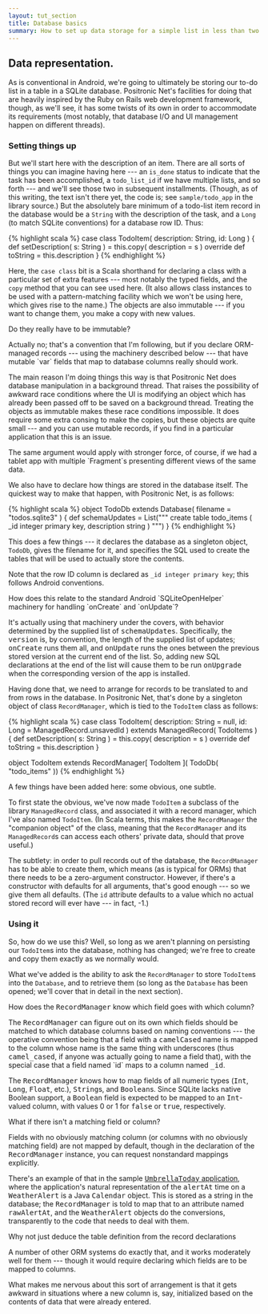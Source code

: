 ```yaml
---
layout: tut_section
title: Database basics
summary: How to set up data storage for a simple list in less than two dozen lines of code
---
```

## Data representation.

As is conventional in Android, we're going to ultimately be storing
our to-do list in a table in a SQLite database.  Positronic Net's
facilities for doing that are heavily inspired by the Ruby on Rails
web development framework, though, as we'll see, it has some twists
of its own in order to accommodate its requirements (most notably,
that database I/O and UI management happen on different threads).

### Setting things up

But we'll start here with the description of an item.  There are all
sorts of things you can imagine having here --- an `is_done` status to
indicate that the task has been accomplished, a `todo_list_id` if we
have multiple lists, and so forth --- and we'll see those two in
subsequent installments.  (Though, as of this writing, the text isn't
there yet, the code is; see `sample/todo_app` in the library source.)
But the absolutely bare minimum of a todo-list item record in the
database would be a `String` with the description of the task, and a
`Long` (to match SQLite conventions) for a database row ID.  Thus:

{% highlight scala %}
case class TodoItem( description: String, id: Long )
{
  def setDescription( s: String ) = this.copy( description = s )
  override def toString = this.description
}
{% endhighlight %}

Here, the `case class` bit is a Scala shorthand for declaring a class
with a particular set of extra features --- most notably the typed
fields, and the `copy` method that you can see used here.  (It also
allows class instances to be used with a pattern-matching facility
which we won't be using here, which gives rise to the name.)   The
objects are also immutable --- if you want to change them, you make a
copy with new values.

<div class="qanote">
 <a class="question">Do they really have to be immutable?</a>
 <div class="answer">

   <p>Actually no; that's a convention that I'm following, but if
   you declare ORM-managed records --- using the machinery described
   below --- that have mutable `var` fields that map to database
   columns really should work.</p>

   <p>The main reason I'm doing things this way is that Positronic Net
   does database manipulation in a background thread.  That raises
   the possibility of awkward race conditions where the UI is modifying
   an object which has already been passed off to be saved on a background
   thread.  Treating the objects as immutable makes these race conditions
   impossible.  It does require some extra consing to make the copies,
   but these objects are quite small --- and you can use mutable records,
   if you find in a particular application that this is an issue.</p>

   <p>The same argument would apply with stronger force, of course, if we
   had a tablet app with multiple `Fragment`s presenting different views
   of the same data.</p>

 </div>
</div>

We also have to declare how things are stored in the database itself.
The quickest way to make that happen, with Positronic Net, is as follows:

{% highlight scala %}
object TodoDb extends Database( filename = "todos.sqlite3" ) 
{
  def schemaUpdates =
    List(""" create table todo_items (
               _id integer primary key,
               description string
             )
         """)
}
{% endhighlight %}

This does a few things --- it declares the database as a singleton
object, `TodoDb`, gives the filename for it, and specifies the SQL
used to create the tables that will be used to actually store the
contents.  

Note that the row ID column is declared as `_id integer primary key`;
this follows Android conventions.

<div class="qanote">
 <a class="question">How does this relate to the standard Android
   `SQLiteOpenHelper` machinery for handling `onCreate` and `onUpdate`?</a>
 <div class="answer">

  <p>It's actually using that machinery under the covers, with
  behavior determined by the supplied list of <tt>schemaUpdates</tt>.
  Specifically, the <tt>version</tt> is, by convention, the length
  of the supplied list of updates; <tt>onCreate</tt> runs them all,
  and <tt>onUpdate</tt> runs the ones between the previous stored
  version at the current end of the list.  So, adding new
  SQL declarations at the end of the list will cause them to
  be run <tt>onUpgrade</tt> when the corresponding version of the app
  is installed.</p>

 </div>
</div>

Having done that, we need to arrange for records to be translated to
and from rows in the database.  In Positronic Net, that's done by a
singleton object of class `RecordManager`, which is tied to the
`TodoItem` class as follows:

{% highlight scala %}
case class TodoItem( description: String = null, 
                     id: Long            = ManagedRecord.unsavedId )
  extends ManagedRecord( TodoItems )
{
  def setDescription( s: String ) = this.copy( description = s )
  override def toString = this.description
}

object TodoItem extends RecordManager[ TodoItem ]( TodoDb( "todo_items" ))
{% endhighlight %}

A few things have been added here:  some obvious, one subtle.

To first state the obvious, we've now made `TodoItem` a subclass of
the library `ManagedRecord` class, and associated it with a
record manager, which I've also named `TodoItem`.  (In Scala terms,
this makes the `RecordManager` the "companion object" of the class,
meaning that the `RecordManager` and its `ManagedRecord`s can
access each others' private data, should that prove useful.)

The subtlety:  in order to pull records out of the database,
the `RecordManager` has to be able to create them, which means (as
is typical for ORMs) that there needs to be a zero-argument
constructor.  However, if there's a constructor with defaults for
all arguments, that's good enough --- so we give them all defaults.
(The `id` attribute defaults to a value which no actual stored 
record will ever have --- in fact, -1.)

### Using it

So, how do we use this?  Well, so long as we aren't planning on
persisting our `TodoItem`s into the database, nothing has changed;
we're free to create and copy them exactly as we normally would.

What we've added is the ability to ask the `RecordManager` to store
`TodoItem`s into the `Database`, and to retrieve them (so long as the
`Database` has been opened; we'll cover that in detail in the next
section).  

<div class="qanote">
  <a class="question">How does the <tt>RecordManager</tt> know which
                      field goes with which column?</a>
  <div class="answer">
   <p>
    The <tt>RecordManager</tt> can figure out on its own which fields should be
    matched to which database columns based on naming conventions --- the
    operative convention being that a field with a <tt>camelCased</tt> name is
    mapped to the column whose name is the same thing with underscores
    (thus <tt>camel_cased</tt>, if anyone was actually going to name a field
    that), with the special case that a field named `id` maps to a
    column named <tt>_id</tt>.
   </p>

   <p>
    The <tt>RecordManager</tt> knows how to map fields of all numeric types
    (<tt>Int</tt>, <tt>Long</tt>, <tt>Float</tt>, etc.), <tt>String</tt>s, and <tt>Boolean</tt>s.  Since
    SQLite lacks native Boolean support, a <tt>Boolean</tt> field is expected
    to be mapped to an <tt>Int</tt>-valued column, with values 0 or 1 for 
    <tt>false</tt> or <tt>true</tt>, respectively.
   </p>
  </div>
</div>

<div class="qanote">
  <a class="question">What if there isn't a matching field or column?</a>
  <div class="answer">

   <p>Fields with no obviously matching column (or columns with no obviously
   matching field) are not mapped by default, though in the declaration of
   the <tt>RecordManager</tt> instance, you can request nonstandard mappings
   explicitly.</p>
   
   <p>There's an example of that in the sample
   <a href="https://github.com/rst/UmbrellaToday"><tt>UmbrellaToday</tt>
   application</a>, where the application's natural representation of the
   <tt>alertAt</tt> time on a <tt>WeatherAlert</tt> is a Java
   <tt>Calendar</tt> object.  This is stored as a string in the
   database; the <tt>RecordManager</tt> is told to map that to an
   attribute named <tt>rawAlertAt</tt>, and the <tt>WeatherAlert</tt>
   objects do the conversions, transparently to the code that needs to
   deal with them.</p>
   
  </div> 
</div>
   
<div class="qanote">
 <a class="question">Why not just deduce the table definition from the record
                     declarations</a>
 <div class="answer">

   <p>A number of other ORM systems do exactly that, and it works
   moderately well for them --- though it would require declaring
   which fields are to be mapped to columns.</p>
   
   <p>What makes me nervous about this sort of arrangement is that it
   gets awkward in situations where a new column is, say, initialized
   based on the contents of data that were already entered.</p>

 </div>
</div>

